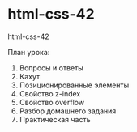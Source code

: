 # html-css-42
html-css-42

План урока:

1. Вопросы и ответы
2. Кахут
3. Позиционированные элементы
4. Свойство z-index
5. Свойство overflow
6. Разбор домашнего задания
7. Практическая часть